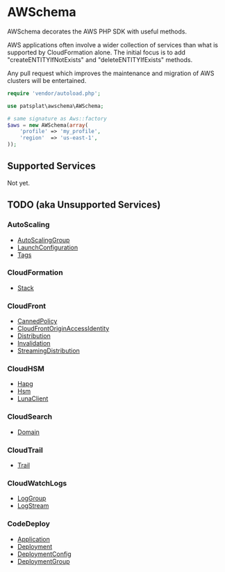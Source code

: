 # AWSchema

AWSchema decorates the AWS PHP SDK with useful methods.

AWS applications often involve a wider collection of services than what is supported by CloudFormation alone.  The initial focus is to add "createENTITYIfNotExists" and "deleteENTITYIfExists" methods.

Any pull request which improves the maintenance and migration of AWS clusters will be entertained.


```php
require 'vendor/autoload.php';

use patsplat\awschema\AWSchema;

# same signature as Aws::factory
$aws = new AWSchema(array(
    'profile' => 'my_profile',
    'region'  => 'us-east-1',
));
```

## Supported Services

Not yet.

## TODO (aka Unsupported Services)

### AutoScaling

* [AutoScalingGroup](http://docs.aws.amazon.com/aws-sdk-php/v2/api/class-Aws.AutoScaling.AutoScalingClient.html#_createAutoScalingGroup)
* [LaunchConfiguration](http://docs.aws.amazon.com/aws-sdk-php/v2/api/class-Aws.AutoScaling.AutoScalingClient.html#_createLaunchConfiguration)
* [Tags](http://docs.aws.amazon.com/aws-sdk-php/v2/api/class-Aws.AutoScaling.AutoScalingClient.html#_createOrUpdateTags)

### CloudFormation

* [Stack](http://docs.aws.amazon.com/aws-sdk-php/v2/api/class-Aws.CloudFormation.CloudFormationClient.html#_createStack)

### CloudFront

* [CannedPolicy](http://docs.aws.amazon.com/aws-sdk-php/v2/api/class-Aws.CloudFront.CloudFrontClient.html#_createCannedPolicy)
* [CloudFrontOriginAccessIdentity](http://docs.aws.amazon.com/aws-sdk-php/v2/api/class-Aws.CloudFront.CloudFrontClient.html#_createCloudFrontOriginAccessIdentity)
* [Distribution](http://docs.aws.amazon.com/aws-sdk-php/v2/api/class-Aws.CloudFront.CloudFrontClient.html#_createDistribution)
* [Invalidation](http://docs.aws.amazon.com/aws-sdk-php/v2/api/class-Aws.CloudFront.CloudFrontClient.html#_createInvalidation)
* [StreamingDistribution](http://docs.aws.amazon.com/aws-sdk-php/v2/api/class-Aws.CloudFront.CloudFrontClient.html#_createStreamingDistribution)

### CloudHSM

* [Hapg](http://docs.aws.amazon.com/aws-sdk-php/v2/api/class-Aws.CloudHsm.CloudHsmClient.html#_createHapg)
* [Hsm](http://docs.aws.amazon.com/aws-sdk-php/v2/api/class-Aws.CloudHsm.CloudHsmClient.html#_createHsm)
* [LunaClient](http://docs.aws.amazon.com/aws-sdk-php/v2/api/class-Aws.CloudHsm.CloudHsmClient.html#_createLunaClient)

### CloudSearch

* [Domain](http://docs.aws.amazon.com/aws-sdk-php/v2/api/class-Aws.CloudSearch.CloudSearchClient.html#_createDomain)

### CloudTrail

* [Trail](http://docs.aws.amazon.com/aws-sdk-php/v2/api/class-Aws.CloudTrail.CloudTrailClient.html#_createTrail)

### CloudWatchLogs

* [LogGroup](http://docs.aws.amazon.com/aws-sdk-php/v2/api/class-Aws.CloudWatchLogs.CloudWatchLogsClient.html#_createLogGroup)
* [LogStream](http://docs.aws.amazon.com/aws-sdk-php/v2/api/class-Aws.CloudWatchLogs.CloudWatchLogsClient.html#_createLogStream)

### CodeDeploy

* [Application](http://docs.aws.amazon.com/aws-sdk-php/v2/api/class-Aws.CodeDeploy.CodeDeployClient.html#_createApplication)
* [Deployment](http://docs.aws.amazon.com/aws-sdk-php/v2/api/class-Aws.CodeDeploy.CodeDeployClient.html#_createDeployment)
* [DeploymentConfig](http://docs.aws.amazon.com/aws-sdk-php/v2/api/class-Aws.CodeDeploy.CodeDeployClient.html#_createDeploymentConfig)
* [DeploymentGroup](http://docs.aws.amazon.com/aws-sdk-php/v2/api/class-Aws.CodeDeploy.CodeDeployClient.html#_createDeploymentGroup)

